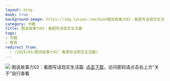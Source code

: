 ```yaml
---
layout: blog
book: true
background-image: https://img.locyoo.com/book图说故事力02：看图写话现实生活篇.jpg
category: 书籍
title: 图说故事力02：看图写话现实生活篇
tags:
- 书籍
- 教育
redirect_from:
  - /2024/03/图说故事力02：看图写话现实生活篇/
---
```

![](https://img.locyoo.com/book图说故事力02：看图写话现实生活篇.jpg)
图说故事力02：看图写话现实生活篇: <a name = "ref1" href="https://url18.ctfile.com/f/50983618-1049275972-d4fbb7?p=3619">点击下载</a>，访问密码请点击右上方“关于”自行查看